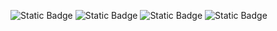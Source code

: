![Static Badge](https://img.shields.io/github/release/Yun-c/demo.vag)
![Static Badge](https://img.shields.io/badge/欢迎指导-8A2Eb2)
![Static Badge](https://img.shields.io/badge/web项目初探-greed)
![Static Badge](https://img.shields.io/badge/新手上路-greed)

